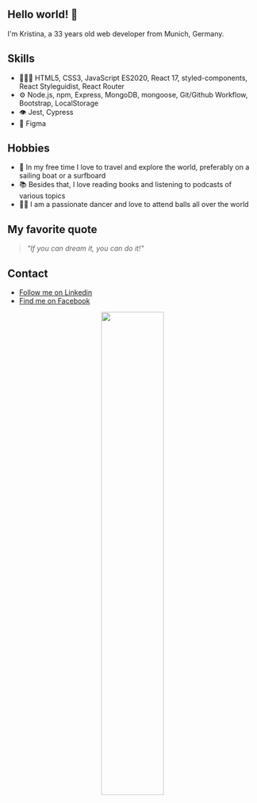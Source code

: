 
## Hello world! 👋
 I'm Kristina, a 33 years old web developer from Munich, Germany.

## Skills 
- 👩🏻‍💻 HTML5, CSS3, JavaScript ES2020, React 17, styled-components, React Styleguidist, React Router
- ⚙️ Node.js, npm, Express, MongoDB, mongoose, Git/Github Workflow, Bootstrap, LocalStorage
- 👁️ Jest, Cypress
- 👾 Figma


## Hobbies 
- 🌊 In my free time I love to travel and explore the world, preferably on a sailing boat or a surfboard
- 📚 Besides that, I love reading books and listening to podcasts of various topics
- 💃🏻 I am a passionate dancer and love to attend balls all over the world

## My favorite quote 

> _"If you can dream it, you can do it!"_ 

## Contact
- [Follow me on Linkedin](https://www.linkedin.com/in/kristina-von-thun-hohenstein-08277946/)
- [Find me on Facebook](https://www.facebook.com/kristina.voitvonthunhohenstein/)

<p align="center">
  <img src="https://user-images.githubusercontent.com/93935781/140906211-49d5a642-ee5d-4163-9d3e-a54e4b69761e.gif" width=50% height=50%>
</p>
